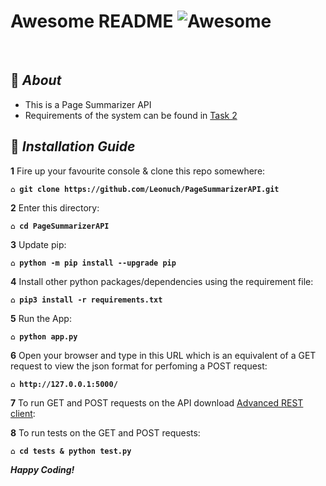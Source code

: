 <div align="left">

# Awesome README ![Awesome](https://cdn.rawgit.com/sindresorhus/awesome/d7305f38d29fed78fa85652e3a63e154dd8e8829/media/badge.svg)

<br>

</div>

## :page_with_curl: _About_
- This is a Page Summarizer API 
- Requirements of the system can be found in [Task 2](https://docs.google.com/document/d/1IZs92nfnh85d7zwQquV25chc0NXsBZUf0KxqxqKBAsU/edit)

## :page_with_curl: _Installation Guide_

**1** Fire up your favourite console & clone this repo somewhere:

__```⌂ git clone https://github.com/Leonuch/PageSummarizerAPI.git```__

**2** Enter this directory:

__```⌂ cd PageSummarizerAPI```__

**3** Update pip:

__```⌂ python -m pip install --upgrade pip```__

**4** Install other python packages/dependencies using the requirement file:

__```⌂ pip3 install -r requirements.txt```__

**5** Run the App:

__```⌂ python app.py```__

**6** Open your browser and type in this URL which is an equivalent of a GET request to view the json format for perfoming a POST request:

__```⌂ http://127.0.0.1:5000/```__

**7** To run GET and POST requests on the API download [Advanced REST client](https://chrome.google.com/webstore/detail/advanced-rest-client/hgmloofddffdnphfgcellkdfbfbjeloo/related):

**8** To run tests on the GET and POST requests:

__```⌂ cd tests & python test.py```__

__*Happy Coding!*__
